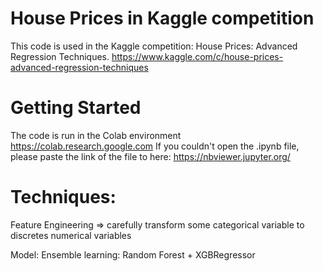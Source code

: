 # House Prices in Kaggle competition
This code is used in the Kaggle competition: House Prices: Advanced Regression Techniques.
https://www.kaggle.com/c/house-prices-advanced-regression-techniques
# Getting Started
The code is run in the Colab environment
https://colab.research.google.com
If you couldn't open the .ipynb file, please paste the link of the file to here: https://nbviewer.jupyter.org/
# Techniques: 
Feature Engineering => carefully transform some categorical variable to discretes numerical variables

Model: Ensemble learning: Random Forest + XGBRegressor
